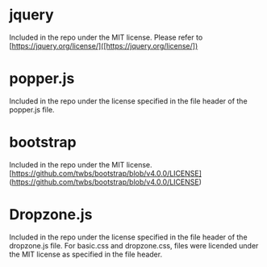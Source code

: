 # jquery
Included in the repo under the MIT license.
Please refer to [https://jquery.org/license/]([https://jquery.org/license/])

# popper.js
Included in the repo under the license specified in the file header of the popper.js file.

# bootstrap
Included in the repo under the MIT license.
[https://github.com/twbs/bootstrap/blob/v4.0.0/LICENSE]
(https://github.com/twbs/bootstrap/blob/v4.0.0/LICENSE)

# Dropzone.js
Included in the repo under the license specified in the file header of the dropzone.js file.
For basic.css and dropzone.css, files were licended under the MIT license as specified in the file header.